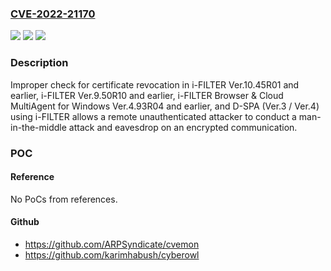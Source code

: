 ### [CVE-2022-21170](https://cve.mitre.org/cgi-bin/cvename.cgi?name=CVE-2022-21170)
![](https://img.shields.io/static/v1?label=Product&message=i-FILTER%2C%20i-FILTER%20Browser%20%26%20Cloud%20MultiAgent%20for%20Windows%2C%20and%20D-SPA%20using%20i-FILTER&color=blue)
![](https://img.shields.io/static/v1?label=Version&message=i-FILTER%20Ver.10.45R01%20and%20earlier%2C%20i-FILTER%20Ver.9.50R10%20and%20earlier%2C%20i-FILTER%20Browser%20%26%20Cloud%20MultiAgent%20for%20Windows%20Ver.4.93R04%20and%20earlier%2C%20and%20D-SPA%20(Ver.3%20%2F%20Ver.4)%20using%20i-FILTER%20&color=brightgreen)
![](https://img.shields.io/static/v1?label=Vulnerability&message=Improper%20check%20for%20certificate%20revocation&color=brightgreen)

### Description

Improper check for certificate revocation in i-FILTER Ver.10.45R01 and earlier, i-FILTER Ver.9.50R10 and earlier, i-FILTER Browser & Cloud MultiAgent for Windows Ver.4.93R04 and earlier, and D-SPA (Ver.3 / Ver.4) using i-FILTER allows a remote unauthenticated attacker to conduct a man-in-the-middle attack and eavesdrop on an encrypted communication.

### POC

#### Reference
No PoCs from references.

#### Github
- https://github.com/ARPSyndicate/cvemon
- https://github.com/karimhabush/cyberowl

